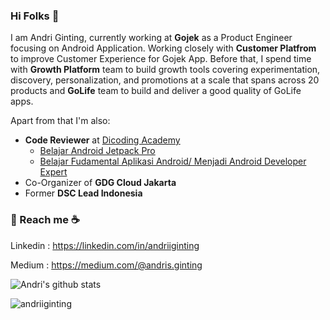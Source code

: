 ### Hi Folks 👋

<!--
**andriiginting/andriiginting** is a ✨ _special_ ✨ repository because its `README.md` (this file) appears on your GitHub profile.
Here are some ideas to get you started:

- 🔭 I’m currently working on ...
- 🌱 I’m currently learning ...
- 👯 I’m looking to collaborate on ...
- 🤔 I’m looking for help with ...
- 💬 Ask me about ...
- 📫 How to reach me: ...
- 😄 Pronouns: ...
- ⚡ Fun fact: ...
-->

I am Andri Ginting, currently working at **Gojek** as a Product Engineer focusing on Android Application. Working closely with **Customer Platfrom** to improve Customer Experience for Gojek App. Before that, I spend time with **Growth Platform** team to build growth tools covering experimentation, discovery, personalization, and promotions at a scale that spans across 20 products and **GoLife** team to build and deliver a good quality of GoLife apps. 

Apart from that I'm also:
-  **Code Reviewer** at [Dicoding Academy](https://dicoding.com) 
    - [Belajar Android Jetpack Pro](https://www.dicoding.com/academies/129)
    - [Belajar Fudamental Aplikasi Android/ Menjadi Android Developer Expert](https://www.dicoding.com/academies/14)
-  Co-Organizer of **GDG Cloud Jakarta** 
-  Former **DSC Lead Indonesia**

### 💬 Reach me :coffee:
Linkedin : https://linkedin.com/in/andriiginting

Medium : https://medium.com/@andris.ginting

![Andri's github stats](https://github-readme-stats.vercel.app/api?username=andriiginting&show_icons=true&hide=["prs","issues","contribs"])

<p align="left"> <img src="https://komarev.com/ghpvc/?username=andriiginting" alt="andriiginting" /> </p>

